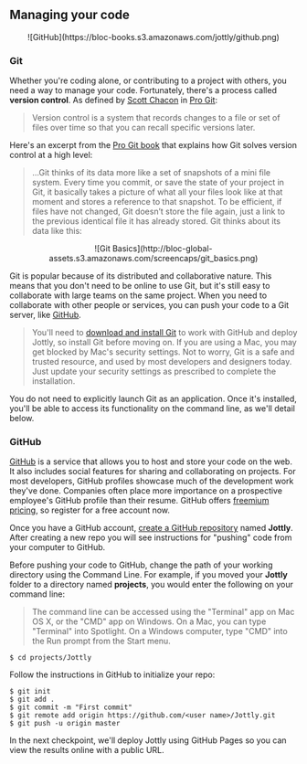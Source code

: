 ## Managing your code

<center>![GitHub](https://bloc-books.s3.amazonaws.com/jottly/github.png)</center>

### Git

Whether you're coding alone, or contributing to a project with others, you need a way to manage your code. Fortunately, there's a process called **version control**. As defined by [Scott Chacon](http://scottchacon.com/) in [Pro Git](http://git-scm.com/book):

> Version control is a system that records changes to a file or set of files over time so that you can recall specific versions later.

Here's an excerpt from the [Pro Git book](http://git-scm.com/book) that explains how Git solves version control at a high level:

> ...Git thinks of its data more like a set of snapshots of a mini file system. Every time you commit, or save the state of your project in Git, it basically takes a picture of what all your files look like at that moment and stores a reference to that snapshot. To be efficient, if files have not changed, Git doesn’t store the file again, just a link to the previous identical file it has already stored. Git thinks about its data like this:

<center>![Git Basics](http://bloc-global-assets.s3.amazonaws.com/screencaps/git_basics.png)</center>

Git is popular because of its distributed and collaborative nature. This means that you don't need to be online to use Git, but it's still easy to collaborate with large teams on the same project. When you need to collaborate with other people or services, you can push your code to a Git server, like [GitHub](https://github.com/).

> You'll need to [download and install Git](http://git-scm.com/downloads) to work with GitHub and deploy Jottly, so install Git before moving on. If you are using a Mac, you may get blocked by Mac's security settings. Not to worry, Git is a safe and trusted resource, and used by most developers and designers today. Just update your security settings as prescribed to complete the installation.

You do not need to explicitly launch Git as an application. Once it's installed, you'll be able to access its functionality on the command line, as we'll detail below.

### GitHub

[GitHub](http://github.com) is a service that allows you to host and store your code on the web. It also includes social features for sharing and collaborating on projects. For most developers, GitHub profiles showcase much of the development work they've done. Companies often place more importance on a prospective employee's GitHub profile than their resume. GitHub offers [freemium pricing](https://github.com/plans), so register for a free account now.

Once you have a GitHub account, [create a GitHub repository](https://help.github.com/articles/create-a-repo) named **Jottly**. After creating a new repo you will see instructions for "pushing" code from your computer to GitHub.

Before pushing your code to GitHub, change the path of your working directory using the Command Line. For example, if you moved your **Jottly** folder to a directory named **projects**, you would enter the following on your command line:

> The command line can be accessed using the "Terminal" app on Mac OS X, or the "CMD" app on Windows. On a Mac, you can type "Terminal" into Spotlight. On a Windows computer, type "CMD" into the Run prompt from the Start menu.

```bash(Terminal)
$ cd projects/Jottly
```

Follow the instructions in GitHub to initialize your repo:

```bash(Terminal)
$ git init
$ git add .
$ git commit -m "First commit"
$ git remote add origin https://github.com/<user name>/Jottly.git
$ git push -u origin master
```

In the next checkpoint, we'll deploy Jottly using GitHub Pages so you can view the results online with a public URL.
